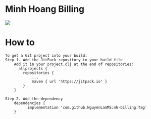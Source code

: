 # Minh Hoang Billing
[![](https://jitpack.io/v/NguyenLamMS/mh-billing.svg)](https://jitpack.io/#NguyenLamMS/mh-billing)
# How to
```
To get a Git project into your build:
Step 1. Add the JitPack repository to your build file
	Add it in your project.clj at the end of repositories:
	  allprojects {
		repositories {
			...
			maven { url 'https://jitpack.io' }
		}
	}
            
Step 2. Add the dependency
	dependencies {
	      implementation 'com.github.NguyenLamMS:mh-billing:Tag'
	}

```
